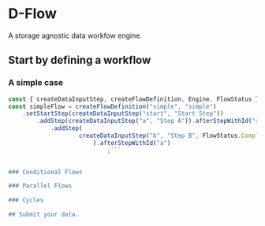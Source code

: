 # D-Flow
A storage agnostic data workfow engine.

## Start by defining a workflow

### A simple case

```javascript
const { createDataInputStep, createFlowDefinition, Engine, FlowStatus } = require('d-flow');
const simpleFlow = createFlowDefinition("simple", "simple")
    .setStartStep(createDataInputStep("start", "Start Step"))
	    .addStep(createDataInputStep("a", "Step A")).afterStepWithId("start")
		    .addStep(
			        createDataInputStep("b", "Step B", FlowStatus.Completed)
					    ).afterStepWithId("a")
						    ;```
							

### Conditional Flows

### Parallel Flows

### Cycles

## Submit your data.

